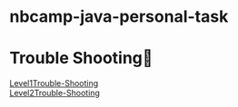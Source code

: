 ﻿# nbcamp-java-personal-task

# Trouble Shooting👾
[Level1Trouble-Shooting](https://winwin0219.tistory.com/entry/Java-Level1Trouble-Shooting)   </br>
[Level2Trouble-Shooting](https://winwin0219.tistory.com/entry/Java-Level2Trouble-Shooting)   
